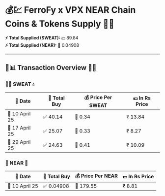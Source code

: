 # 💰💹 FerroFy x VPX NEAR Chain Coins & Tokens Supply 🚀✨

**⚡ Total Supplied (SWEAT):** 💵 89.84  
**⚡ Total Supplied (NEAR):** 💎 0.04908  

---

## 🔎📊 Transaction Overview 💼📜

### 🏃‍♀️ SWEAT 💧
| 📅 Date        | 🧾 Total Buy   | 💰 Price Per SWEAT | 💵 In Rs Price |
|----------------|----------------|--------------------|----------------|
| 📆 10 April 25 | ✅ 40.14       | 💸 0.34            | ₹ 13.84        |
| 📆 17 April 25 | ✅ 25.07       | 💸 0.33            | ₹ 8.27         |
| 📆 29 April 25 | ✅ 24.63       | 💸 0.41            | ₹ 10.09         |


### 🌌 NEAR 💎
| 📅 Date        | 🧾 Total Buy   | 💰 Price Per NEAR  | 💵 In Rs Price |
|----------------|----------------|--------------------|----------------|
| 📆 10 April 25 | ✅ 0.04908     | 💸 179.55          | ₹ 8.81         |
